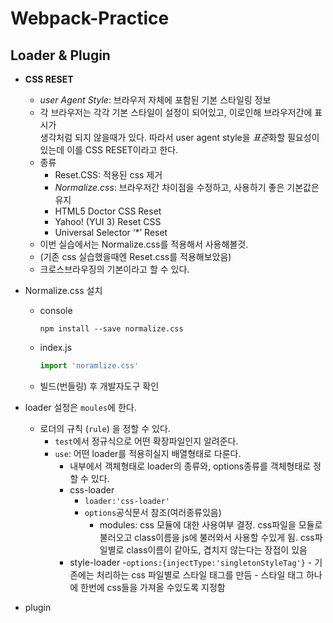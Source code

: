 # Webpack-Practice 
## Loader & Plugin

- **CSS RESET**
    - *user Agent Style*: 브라우저 자체에 포함된 기본 스타일링 정보
    - 각 브라우저는 각각 기본 스타일이 설정이 되어있고, 이로인해 브라우저간에 표시가  
    생각처럼 되지 않을때가 있다. 따라서 user agent style을 *표준*화할 필요성이 있는데 이를 CSS RESET이라고 한다.
    -  종류
        - Reset.CSS: 적용된 css 제거
        - *Normalize.css*: 브라우저간 차이점을 수정하고, 사용하기 좋은 기본값은 유지
        - HTML5 Doctor CSS Reset
        - Yahoo! (YUI 3) Reset CSS
        - Universal Selector ‘*’ Reset
    - 이번 실습에서는 Normalize.css를 적용해서 사용해볼것.
    - (기존 css 실습했을때엔 Reset.css를 적용해보았음)
    - 크로스브라우징의 기본이라고 할 수 있다.

- Normalize.css 설치
    - console
        ```console
        npm install --save normalize.css
        ```
    - index.js
        ```js
        import 'noramlize.css'
        ```
    -  빌드(번들링) 후 개발자도구 확인

- loader 설정은 ```moules```에 한다.
    - 로더의 규칙 (```rule```) 을 정할 수 있다.
        - ```test```에서 정규식으로 어떤 확장파일인지 알려준다.
        - ```use```: 어떤 loader를 적용히실지 배열형태로 다룬다.
            - 내부에서 객체형태로 loader의 종류와, options종류를 객체형태로 정할 수 있다.
            - css-loader
                - ```loader:'css-loader'```
                - ```options```공식문서 참조(여러종류있음)
                    - modules: css 모듈에 대한 사용여부 결정. css파일을 모듈로 불러오고 class이름을 js에 불러와서 사용할 수있게 됨. css파일별로 class이름이 같아도, 겹치지 않는다는 장접이 있음
            - style-loader
                -```options:{injectType:'singletonStyleTag'}```
                    - 기존에는 처리하는 css 파일별로 스타일 태그를 만듬
                    - 스타일 태그 하나에 한번에 css들을 가져올 수있도록 지정함

- plugin
    